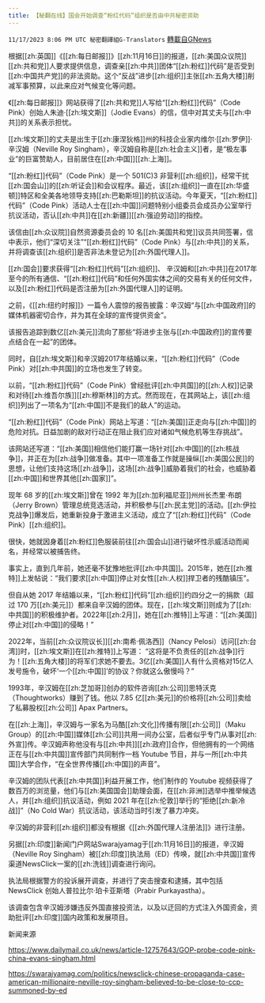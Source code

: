 ```yaml
---
title: 【秘翻在线】国会开始调查“粉红代码”组织是否由中共秘密资助
---
```

`11/17/2023 8:06 PM UTC 秘密翻譯組G-Translators` [轉載自GNews](https://gnews.org/articles/1988942)

        

根据[[zh:英国]]《[[zh:每日邮报]]》[[zh:11月16日]]的报道，[[zh:美国众议院]][[zh:共和党]]人要求提供信息，调查亲[[zh:中共]]团体“[[zh:粉红]]代码”是否受到[[zh:中国共产党]]的非法资助。这个“反战”进步[[zh:组织]]主张[[zh:五角大楼]]削减军事预算，以此来应对气候变化等问题。

《[[zh:每日邮报]]》网站获得了[[zh:共和党]]人写给“[[zh:粉红]]代码”（Code Pink）创始人朱迪·[[zh:埃文斯]]（Jodie Evans）的信，信中对其丈夫与[[zh:中共]]的关系表示担忧。

[[zh:埃文斯]]的丈夫是出生于[[zh:康涅狄格]]州的科技企业家内维尔·[[zh:罗伊]]·辛汉姆（Neville Roy Singham），辛汉姆自称是[[zh:社会主义]]者，是“极左事业”的巨富赞助人，目前居住在[[zh:中国]][[zh:上海]]。

“[[zh:粉红]]代码”（Code Pink）是一个 501(C)3 非营利[[zh:组织]]，经常干扰[[zh:国会山]]的[[zh:听证会]]和会议程序。最近，该[[zh:组织]]一直在[[zh:华盛顿]]特区和全美各地领导支持[[zh:巴勒斯坦]]的抗议活动。今年夏天，“[[zh:粉红]]代码”（Code Pink）活动人士在[[zh:中国]]问题特别小组委员会成员办公室举行抗议活动，否认[[zh:中共]]在[[zh:新疆]][[zh:强迫劳动]]的指控。

该信由[[zh:众议院]]自然资源委员会的 10 名[[zh:美国共和党]]议员共同签署，信中表示，他们“深切关注”“[[zh:粉红]]代码”（Code Pink）与[[zh:中共]]的关系，并将调查该[[zh:组织]]是否非法未登记为[[zh:外国代理人]]。

[[zh:国会]]要求获得“[[zh:粉红]]代码”[[zh:组织]]、 辛汉姆和[[zh:中共]]在2017年至今的所有通信、“[[zh:粉红]]代码”和任何外国实体之间的交易有关的任何文件，以及[[zh:粉红]]代码是否注册为[[zh:外国代理人]]的证明。

之前，《[[zh:纽约时报]]》一篇令人震惊的报告披露：辛汉姆“与[[zh:中国政府]]的媒体机器密切合作，并为其在全球的宣传提供资金”。

该报告追踪到数亿[[zh:美元]]流向了那些“将进步主张与[[zh:中国政府]]的宣传要点结合在一起”的团体。

同时，自[[zh:埃文斯]]和辛汉姆2017年结婚以来，“[[zh:粉红]]代码”（Code Pink）对[[zh:中共国]]的立场也发生了转变。

以前，“[[zh:粉红]]代码”（Code Pink）曾经批评[[zh:中共国]]的[[zh:人权]]记录和对待[[zh:维吾尔族]][[zh:穆斯林]]的方式。然而现在，在其网站上，该[[zh:组织]]列出了一项名为“[[zh:中国]]不是我们的敌人”的运动。

“[[zh:粉红]]代码”（Code Pink）网站上写道：“[[zh:美国]]正走向与[[zh:中国]]的危险对抗。日益加剧的敌对行动正在阻止我们应对诸如气候危机等生存挑战”。

该网站还写道：“[[zh:美国]]相信他们能打赢一场针对[[zh:中国]]的[[zh:核战争]]，并正在为[[zh:战争]]做准备。其中一项准备工作就是操纵[[zh:美国公民]]的思想，让他们支持这场[[zh:战争]]，这场[[zh:战争]]威胁着我们的社会，也威胁着[[zh:中国]]和世界其他[[zh:国家]]”。

现年 68 岁的[[zh:埃文斯]]曾在 1992 年为[[zh:加利福尼亚]]州州长杰里·布朗（Jerry Brown）管理总统竞选活动，并积极参与[[zh:民主党]]的活动。[[zh:伊拉克战争]]爆发后，她重新投身于激进主义活动，成立了“[[zh:粉红]]代码”（Code Pink）[[zh:组织]]。

很快，她就因身着[[zh:粉红]]色服装前往[[zh:国会山]]进行破坏性示威活动而闻名，并经常以被捕告终。

事实上，直到几年前，她还毫不犹豫地批评[[zh:中共国]]。2015年，她在[[zh:推特]]上发帖说：“我们要求[[zh:中国]]停止对女性[[zh:人权]]捍卫者的残酷镇压”。

但自从她 2017 年结婚以来，“[[zh:粉红]]代码”[[zh:组织]]约四分之一的捐款（超过 170 万[[zh:美元]]）都来自辛汉姆的团体。现在，[[zh:埃文斯]]则成为了[[zh:中共国]]的积极维护者。2022年[[zh:2月]]，她在[[zh:推特]]上写道：“[[zh:美国]]停止对[[zh:中国]]的侵略！”

2022年，当前[[zh:众议院议长]][[zh:南希·佩洛西]]（Nancy Pelosi）访问[[zh:台湾]]时，[[zh:埃文斯]]在[[zh:推特]]上写道： “这将是不负责任的[[zh:战争]]行为！[[zh:五角大楼]]的将军们求她不要去。3亿[[zh:美国]]人有什么资格对15亿人发号施令，破坏‘一个[[zh:中国]]’的协议？你就这么傲慢吗？”

1993年，辛汉姆在[[zh:芝加哥]]创办的软件咨询[[zh:公司]]思特沃克（Thoughtworks）赚到了钱。他以 7.85 亿[[zh:美元]]的价格将[[zh:公司]]卖给了私募股权[[zh:公司]] Apax Partners。

在[[zh:上海]]，辛汉姆与一家名为马酷[[zh:文化]]传播有限[[zh:公司]]（Maku Group）的[[zh:中国]]媒体[[zh:公司]]共用一间办公室，后者似乎专门从事对[[zh:外宣]]传。辛汉姆声称他没有与[[zh:中共]][[zh:政府]]合作，但他拥有的一个网络正在与[[zh:中共国]]宣传部门共同制作一档 Youtube 节目，并与一所[[zh:中共国]]大学合作，“在全世界传播[[zh:中国]]的声音”。

辛汉姆的团队代表[[zh:中共国]]利益开展工作，他们制作的 Youtube 视频获得了数百万的浏览量，他们与[[zh:美国国会]]助理会面，在[[zh:非洲]]选举中推举候选人，并[[zh:组织]]抗议活动，例如 2021 年在[[zh:伦敦]]举行的“拒绝[[zh:新冷战]]”（No Cold War）抗议活动，该活动当时引发了暴力冲突。

辛汉姆的非营利[[zh:组织]]都没有根据《[[zh:外国代理人注册法]]》进行注册。

另据[[zh:印度]]新闻门户网站Swarajyamag于[[zh:11月16日]]的报道，辛汉姆（Neville Roy Singham）被[[zh:印度]]执法局（ED）传唤，就[[zh:中共国]]宣传渠道NewsClick一案的[[zh:洗钱]]调查进行询问。

执法局根据警方的投诉展开调查，并进行了突击搜查和逮捕，其中包括 NewsClick 创始人普拉比尔·珀卡亚斯塔（Prabir Purkayastha）。

该调查包含辛汉姆涉嫌违反外国直接投资法，以及以迂回的方式注入外国资金，资助批评[[zh:印度]]国内政策和发展项目。

新闻来源

https://www.dailymail.co.uk/news/article-12757643/GOP-probe-code-pink-china-evans-singham.html

https://swarajyamag.com/politics/newsclick-chinese-propaganda-case-american-millionaire-neville-roy-singham-believed-to-be-close-to-ccp-summoned-by-ed
